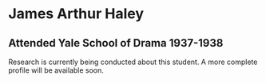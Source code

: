 # James Arthur Haley
## Attended Yale School of Drama 1937-1938

Research is currently being conducted about this student. A more complete profile will be available soon.
